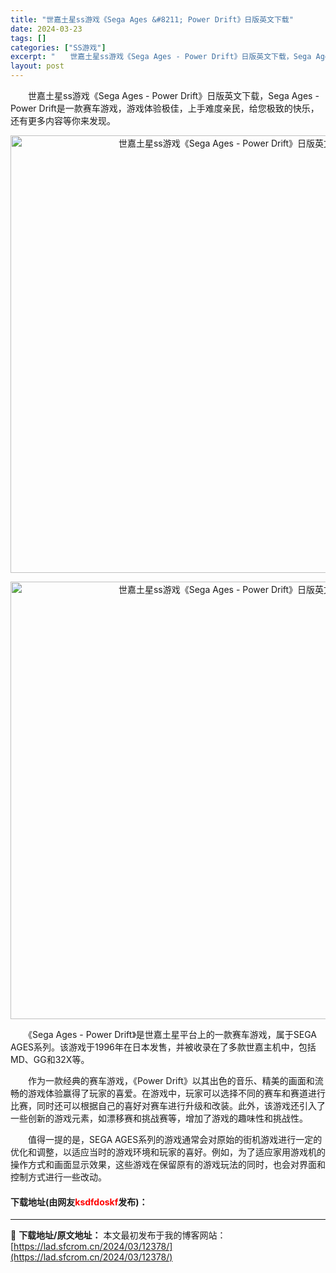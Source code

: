 ```yaml
---
title: "世嘉土星ss游戏《Sega Ages &#8211; Power Drift》日版英文下载"
date: 2024-03-23
tags: []
categories: ["SS游戏"]
excerpt: "　　世嘉土星ss游戏《Sega Ages - Power Drift》日版英文下载，Sega Ages - Power Drift是一款赛车游戏，游戏体验极佳，上手难度亲民，给您极致的快乐，还有更多内容等你来发现。 　　《Sega Ages - Power Drift》是世嘉土星平台上的一款赛车游戏&hellip;"
layout: post
---
```


 <p>　　世嘉土星ss游戏《Sega Ages - Power Drift》日版英文下载，Sega Ages - Power Drift是一款赛车游戏，游戏体验极佳，上手难度亲民，给您极致的快乐，还有更多内容等你来发现。</p> <p align="center"><img align="" border="0" src="https://lad.sfcrom.cn/wp-content/uploads/2024/03/20240323_65ff15cb776f0.webp" width="700" alt="世嘉土星ss游戏《Sega Ages - Power Drift》日版英文下载" /></p> <p align="center"><img align="" border="0" src="https://lad.sfcrom.cn/wp-content/uploads/2024/03/20240323_65ff15cbdc811.webp" width="700" alt="世嘉土星ss游戏《Sega Ages - Power Drift》日版英文下载" /></p> <p>　　《Sega Ages - Power Drift》是世嘉土星平台上的一款赛车游戏，属于SEGA AGES系列。该游戏于1996年在日本发售，并被收录在了多款世嘉主机中，包括MD、GG和32X等。</p> <p>　　作为一款经典的赛车游戏，《Power Drift》以其出色的音乐、精美的画面和流畅的游戏体验赢得了玩家的喜爱。在游戏中，玩家可以选择不同的赛车和赛道进行比赛，同时还可以根据自己的喜好对赛车进行升级和改装。此外，该游戏还引入了一些创新的游戏元素，如漂移赛和挑战赛等，增加了游戏的趣味性和挑战性。</p> <p>　　值得一提的是，SEGA AGES系列的游戏通常会对原始的街机游戏进行一定的优化和调整，以适应当时的游戏环境和玩家的喜好。例如，为了适应家用游戏机的操作方式和画面显示效果，这些游戏在保留原有的游戏玩法的同时，也会对界面和控制方式进行一些改动。</p> <p><h4>下载地址(由网友<font color="red">ksdfdoskf</font>发布)：</h4></p> 

---
📖 **下载地址/原文地址：** 本文最初发布于我的博客网站：[https://lad.sfcrom.cn/2024/03/12378/](https://lad.sfcrom.cn/2024/03/12378/)
